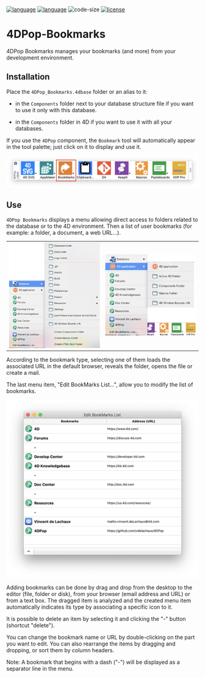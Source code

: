 [![language](https://img.shields.io/static/v1?label=language&message=4d&color=blue)](https://developer.4d.com/)
[![language](https://img.shields.io/github/languages/top/vdelachaux/4DPop-Bookmarks.svg)](https://developer.4d.com/)
![code-size](https://img.shields.io/github/languages/code-size/vdelachaux/4DPop-Bookmarks.svg)
[![license](https://img.shields.io/github/license/vdelachaux/4DPop-Bookmarks)](LICENSE)

[toolbar]:Assets/toolbar.png
[editor]:Assets/editor.png

# 4DPop-Bookmarks

4DPop Bookmarks manages your bookmarks (and more) from your development environment.

## Installation

Place the `4DPop_Bookmarks.4dbase` folder or an alias to it:

* in the `Components` folder next to your database structure file if you want to use it only with this database.

* in the `Components` folder in 4D if you want to use it with all your databases.

If you use the `4DPop` component, the `Bookmark` tool will automatically appear in the tool palette; just click on it to display and use it.

![4DPop][toolbar]

## Use

`4DPop Bookmarks` displays a menu allowing direct access to folders related to the database or to the 4D environment. Then a list of user bookmarks (for example: a folder, a document, a web URL…). 

<table width="100%" border="0" cellspacing="0" cellpadding="0">
	<td><img src="Assets/database.png" width="400"></td>
	<td><img src="Assets/application.png" width="400"></td>
</table>

According to the bookmark type, selecting one of them loads the associated URL in the default browser, reveals the folder, opens the file or create a mail.

The last menu item, "Edit BookMarks List...", allow you to modify the list of bookmarks.
 
![Editor][editor]

Adding bookmarks can be done by drag and drop from the desktop to the editor (file, folder or disk), from your browser (email address and URL) or from a text box. The dragged item is analyzed and the created menu item automatically indicates its type by associating a specific icon to it.

It is possible to delete an item by selecting it and clicking the "-" button (shortcut "delete").

You can change the bookmark name or URL by double-clicking on the part you want to edit. You can also rearrange the items by dragging and dropping, or sort them by column headers.

Note: A bookmark that begins with a dash ("-") will be displayed as a separator line in the menu.

